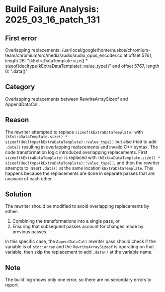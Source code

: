 # Build Failure Analysis: 2025_03_16_patch_131

## First error

Overlapping replacements: /usr/local/google/home/nuskos/chromium-team/chromium/src/media/audio/audio_opus_encoder.cc at offset 5761, length 26: "(kExtraDataTemplate.size() * sizeof(decltype(kExtraDataTemplate)::value_type))" and offset 5767, length 0: ".data()"

## Category
Overlapping replacements between RewriteArraySizeof and AppendDataCall.

## Reason
The rewriter attempted to replace `sizeof(kExtraDataTemplate)` with `(kExtraDataTemplate.size() * sizeof(decltype(kExtraDataTemplate)::value_type))` but also tried to add `.data()` resulting in overlapping replacements and invalid C++ syntax. The code transformation logic introduced overlapping replacements. First `sizeof(kExtraDataTemplate)` is replaced with  `(kExtraDataTemplate.size() * sizeof(decltype(kExtraDataTemplate)::value_type))`, and then the rewriter attempts to insert `.data()` at the same location `kExtraDataTemplate`.  This happens because the replacements are done in separate passes that are unaware of each other.

## Solution
The rewriter should be modified to avoid overlapping replacements by either:
1. Combining the transformations into a single pass, or
2. Ensuring that subsequent passes account for changes made by previous passes.

In this specific case, the `AppendDataCall` rewriter pass should check if the variable is of `std::array` and the `RewriteArraySizeof` is operating on that variable, then skip the replacement to add `.data()` at the variable name.

## Note
The build log shows only one error, so there are no secondary errors to report.